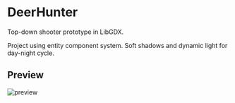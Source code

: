 DeerHunter
=============
Top-down shooter prototype in LibGDX.

Project using entity component system. Soft shadows and dynamic light for day-night cycle. 

Preview
-------
![preview](core/assets/deerhunter.gif)
